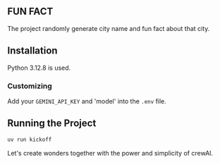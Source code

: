 ## FUN FACT

The project randomly generate city name and fun fact about that city. 

## Installation

Python 3.12.8 is used. 

### Customizing

Add your `GEMINI_API_KEY` and 'model' into the `.env` file.


## Running the Project

```bash
uv run kickoff
```


Let's create wonders together with the power and simplicity of crewAI.
